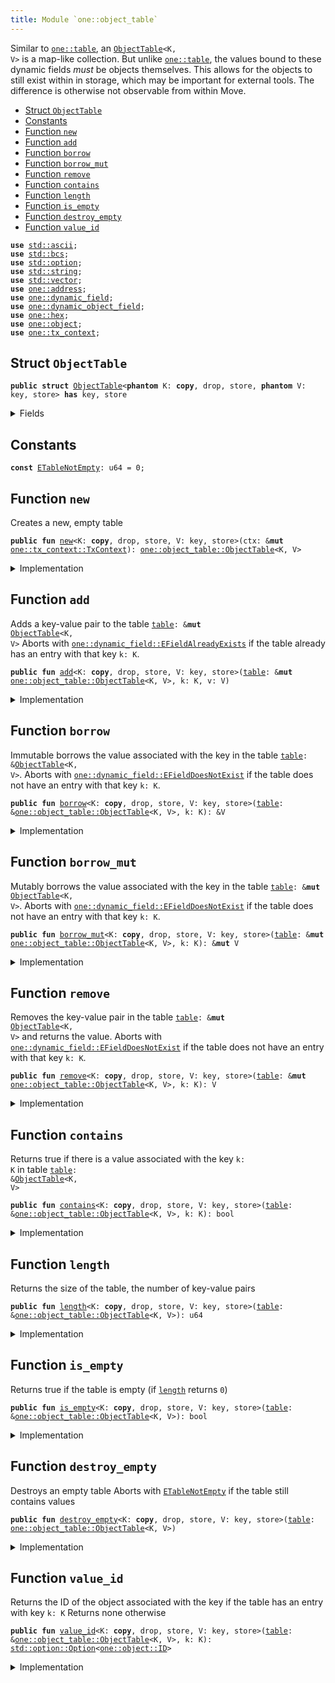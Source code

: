 ```yaml
---
title: Module `one::object_table`
---
```


Similar to <code><a href="../sui/table.md#sui_table">one::table</a></code>, an <code><a href="../sui/object_table.md#sui_object_table_ObjectTable">ObjectTable</a>&lt;K, V&gt;</code> is a map-like collection. But unlike
<code><a href="../sui/table.md#sui_table">one::table</a></code>, the values bound to these dynamic fields _must_ be objects themselves. This allows
for the objects to still exist within in storage, which may be important for external tools.
The difference is otherwise not observable from within Move.


-  [Struct `ObjectTable`](#sui_object_table_ObjectTable)
-  [Constants](#@Constants_0)
-  [Function `new`](#sui_object_table_new)
-  [Function `add`](#sui_object_table_add)
-  [Function `borrow`](#sui_object_table_borrow)
-  [Function `borrow_mut`](#sui_object_table_borrow_mut)
-  [Function `remove`](#sui_object_table_remove)
-  [Function `contains`](#sui_object_table_contains)
-  [Function `length`](#sui_object_table_length)
-  [Function `is_empty`](#sui_object_table_is_empty)
-  [Function `destroy_empty`](#sui_object_table_destroy_empty)
-  [Function `value_id`](#sui_object_table_value_id)


<pre><code><b>use</b> <a href="../std/ascii.md#std_ascii">std::ascii</a>;
<b>use</b> <a href="../std/bcs.md#std_bcs">std::bcs</a>;
<b>use</b> <a href="../std/option.md#std_option">std::option</a>;
<b>use</b> <a href="../std/string.md#std_string">std::string</a>;
<b>use</b> <a href="../std/vector.md#std_vector">std::vector</a>;
<b>use</b> <a href="../sui/address.md#sui_address">one::address</a>;
<b>use</b> <a href="../sui/dynamic_field.md#sui_dynamic_field">one::dynamic_field</a>;
<b>use</b> <a href="../sui/dynamic_object_field.md#sui_dynamic_object_field">one::dynamic_object_field</a>;
<b>use</b> <a href="../sui/hex.md#sui_hex">one::hex</a>;
<b>use</b> <a href="../sui/object.md#sui_object">one::object</a>;
<b>use</b> <a href="../sui/tx_context.md#sui_tx_context">one::tx_context</a>;
</code></pre>



<a name="sui_object_table_ObjectTable"></a>

## Struct `ObjectTable`



<pre><code><b>public</b> <b>struct</b> <a href="../sui/object_table.md#sui_object_table_ObjectTable">ObjectTable</a>&lt;<b>phantom</b> K: <b>copy</b>, drop, store, <b>phantom</b> V: key, store&gt; <b>has</b> key, store
</code></pre>



<details>
<summary>Fields</summary>


<dl>
<dt>
<code>id: <a href="../sui/object.md#sui_object_UID">one::object::UID</a></code>
</dt>
<dd>
 the ID of this table
</dd>
<dt>
<code>size: u64</code>
</dt>
<dd>
 the number of key-value pairs in the table
</dd>
</dl>


</details>

<a name="@Constants_0"></a>

## Constants


<a name="sui_object_table_ETableNotEmpty"></a>



<pre><code><b>const</b> <a href="../sui/object_table.md#sui_object_table_ETableNotEmpty">ETableNotEmpty</a>: u64 = 0;
</code></pre>



<a name="sui_object_table_new"></a>

## Function `new`

Creates a new, empty table


<pre><code><b>public</b> <b>fun</b> <a href="../sui/object_table.md#sui_object_table_new">new</a>&lt;K: <b>copy</b>, drop, store, V: key, store&gt;(ctx: &<b>mut</b> <a href="../sui/tx_context.md#sui_tx_context_TxContext">one::tx_context::TxContext</a>): <a href="../sui/object_table.md#sui_object_table_ObjectTable">one::object_table::ObjectTable</a>&lt;K, V&gt;
</code></pre>



<details>
<summary>Implementation</summary>


<pre><code><b>public</b> <b>fun</b> <a href="../sui/object_table.md#sui_object_table_new">new</a>&lt;K: <b>copy</b> + drop + store, V: key + store&gt;(ctx: &<b>mut</b> TxContext): <a href="../sui/object_table.md#sui_object_table_ObjectTable">ObjectTable</a>&lt;K, V&gt; {
    <a href="../sui/object_table.md#sui_object_table_ObjectTable">ObjectTable</a> {
        id: <a href="../sui/object.md#sui_object_new">object::new</a>(ctx),
        size: 0,
    }
}
</code></pre>



</details>

<a name="sui_object_table_add"></a>

## Function `add`

Adds a key-value pair to the table <code><a href="../sui/table.md#sui_table">table</a>: &<b>mut</b> <a href="../sui/object_table.md#sui_object_table_ObjectTable">ObjectTable</a>&lt;K, V&gt;</code>
Aborts with <code><a href="../sui/dynamic_field.md#sui_dynamic_field_EFieldAlreadyExists">one::dynamic_field::EFieldAlreadyExists</a></code> if the table already has an entry with
that key <code>k: K</code>.


<pre><code><b>public</b> <b>fun</b> <a href="../sui/object_table.md#sui_object_table_add">add</a>&lt;K: <b>copy</b>, drop, store, V: key, store&gt;(<a href="../sui/table.md#sui_table">table</a>: &<b>mut</b> <a href="../sui/object_table.md#sui_object_table_ObjectTable">one::object_table::ObjectTable</a>&lt;K, V&gt;, k: K, v: V)
</code></pre>



<details>
<summary>Implementation</summary>


<pre><code><b>public</b> <b>fun</b> <a href="../sui/object_table.md#sui_object_table_add">add</a>&lt;K: <b>copy</b> + drop + store, V: key + store&gt;(<a href="../sui/table.md#sui_table">table</a>: &<b>mut</b> <a href="../sui/object_table.md#sui_object_table_ObjectTable">ObjectTable</a>&lt;K, V&gt;, k: K, v: V) {
    ofield::add(&<b>mut</b> <a href="../sui/table.md#sui_table">table</a>.id, k, v);
    <a href="../sui/table.md#sui_table">table</a>.size = <a href="../sui/table.md#sui_table">table</a>.size + 1;
}
</code></pre>



</details>

<a name="sui_object_table_borrow"></a>

## Function `borrow`

Immutable borrows the value associated with the key in the table <code><a href="../sui/table.md#sui_table">table</a>: &<a href="../sui/object_table.md#sui_object_table_ObjectTable">ObjectTable</a>&lt;K, V&gt;</code>.
Aborts with <code><a href="../sui/dynamic_field.md#sui_dynamic_field_EFieldDoesNotExist">one::dynamic_field::EFieldDoesNotExist</a></code> if the table does not have an entry with
that key <code>k: K</code>.


<pre><code><b>public</b> <b>fun</b> <a href="../sui/borrow.md#sui_borrow">borrow</a>&lt;K: <b>copy</b>, drop, store, V: key, store&gt;(<a href="../sui/table.md#sui_table">table</a>: &<a href="../sui/object_table.md#sui_object_table_ObjectTable">one::object_table::ObjectTable</a>&lt;K, V&gt;, k: K): &V
</code></pre>



<details>
<summary>Implementation</summary>


<pre><code><b>public</b> <b>fun</b> <a href="../sui/borrow.md#sui_borrow">borrow</a>&lt;K: <b>copy</b> + drop + store, V: key + store&gt;(<a href="../sui/table.md#sui_table">table</a>: &<a href="../sui/object_table.md#sui_object_table_ObjectTable">ObjectTable</a>&lt;K, V&gt;, k: K): &V {
    ofield::borrow(&<a href="../sui/table.md#sui_table">table</a>.id, k)
}
</code></pre>



</details>

<a name="sui_object_table_borrow_mut"></a>

## Function `borrow_mut`

Mutably borrows the value associated with the key in the table <code><a href="../sui/table.md#sui_table">table</a>: &<b>mut</b> <a href="../sui/object_table.md#sui_object_table_ObjectTable">ObjectTable</a>&lt;K, V&gt;</code>.
Aborts with <code><a href="../sui/dynamic_field.md#sui_dynamic_field_EFieldDoesNotExist">one::dynamic_field::EFieldDoesNotExist</a></code> if the table does not have an entry with
that key <code>k: K</code>.


<pre><code><b>public</b> <b>fun</b> <a href="../sui/object_table.md#sui_object_table_borrow_mut">borrow_mut</a>&lt;K: <b>copy</b>, drop, store, V: key, store&gt;(<a href="../sui/table.md#sui_table">table</a>: &<b>mut</b> <a href="../sui/object_table.md#sui_object_table_ObjectTable">one::object_table::ObjectTable</a>&lt;K, V&gt;, k: K): &<b>mut</b> V
</code></pre>



<details>
<summary>Implementation</summary>


<pre><code><b>public</b> <b>fun</b> <a href="../sui/object_table.md#sui_object_table_borrow_mut">borrow_mut</a>&lt;K: <b>copy</b> + drop + store, V: key + store&gt;(
    <a href="../sui/table.md#sui_table">table</a>: &<b>mut</b> <a href="../sui/object_table.md#sui_object_table_ObjectTable">ObjectTable</a>&lt;K, V&gt;,
    k: K,
): &<b>mut</b> V {
    ofield::borrow_mut(&<b>mut</b> <a href="../sui/table.md#sui_table">table</a>.id, k)
}
</code></pre>



</details>

<a name="sui_object_table_remove"></a>

## Function `remove`

Removes the key-value pair in the table <code><a href="../sui/table.md#sui_table">table</a>: &<b>mut</b> <a href="../sui/object_table.md#sui_object_table_ObjectTable">ObjectTable</a>&lt;K, V&gt;</code> and returns the value.
Aborts with <code><a href="../sui/dynamic_field.md#sui_dynamic_field_EFieldDoesNotExist">one::dynamic_field::EFieldDoesNotExist</a></code> if the table does not have an entry with
that key <code>k: K</code>.


<pre><code><b>public</b> <b>fun</b> <a href="../sui/object_table.md#sui_object_table_remove">remove</a>&lt;K: <b>copy</b>, drop, store, V: key, store&gt;(<a href="../sui/table.md#sui_table">table</a>: &<b>mut</b> <a href="../sui/object_table.md#sui_object_table_ObjectTable">one::object_table::ObjectTable</a>&lt;K, V&gt;, k: K): V
</code></pre>



<details>
<summary>Implementation</summary>


<pre><code><b>public</b> <b>fun</b> <a href="../sui/object_table.md#sui_object_table_remove">remove</a>&lt;K: <b>copy</b> + drop + store, V: key + store&gt;(<a href="../sui/table.md#sui_table">table</a>: &<b>mut</b> <a href="../sui/object_table.md#sui_object_table_ObjectTable">ObjectTable</a>&lt;K, V&gt;, k: K): V {
    <b>let</b> v = ofield::remove(&<b>mut</b> <a href="../sui/table.md#sui_table">table</a>.id, k);
    <a href="../sui/table.md#sui_table">table</a>.size = <a href="../sui/table.md#sui_table">table</a>.size - 1;
    v
}
</code></pre>



</details>

<a name="sui_object_table_contains"></a>

## Function `contains`

Returns true if there is a value associated with the key <code>k: K</code> in table
<code><a href="../sui/table.md#sui_table">table</a>: &<a href="../sui/object_table.md#sui_object_table_ObjectTable">ObjectTable</a>&lt;K, V&gt;</code>


<pre><code><b>public</b> <b>fun</b> <a href="../sui/object_table.md#sui_object_table_contains">contains</a>&lt;K: <b>copy</b>, drop, store, V: key, store&gt;(<a href="../sui/table.md#sui_table">table</a>: &<a href="../sui/object_table.md#sui_object_table_ObjectTable">one::object_table::ObjectTable</a>&lt;K, V&gt;, k: K): bool
</code></pre>



<details>
<summary>Implementation</summary>


<pre><code><b>public</b> <b>fun</b> <a href="../sui/object_table.md#sui_object_table_contains">contains</a>&lt;K: <b>copy</b> + drop + store, V: key + store&gt;(<a href="../sui/table.md#sui_table">table</a>: &<a href="../sui/object_table.md#sui_object_table_ObjectTable">ObjectTable</a>&lt;K, V&gt;, k: K): bool {
    ofield::exists_&lt;K&gt;(&<a href="../sui/table.md#sui_table">table</a>.id, k)
}
</code></pre>



</details>

<a name="sui_object_table_length"></a>

## Function `length`

Returns the size of the table, the number of key-value pairs


<pre><code><b>public</b> <b>fun</b> <a href="../sui/object_table.md#sui_object_table_length">length</a>&lt;K: <b>copy</b>, drop, store, V: key, store&gt;(<a href="../sui/table.md#sui_table">table</a>: &<a href="../sui/object_table.md#sui_object_table_ObjectTable">one::object_table::ObjectTable</a>&lt;K, V&gt;): u64
</code></pre>



<details>
<summary>Implementation</summary>


<pre><code><b>public</b> <b>fun</b> <a href="../sui/object_table.md#sui_object_table_length">length</a>&lt;K: <b>copy</b> + drop + store, V: key + store&gt;(<a href="../sui/table.md#sui_table">table</a>: &<a href="../sui/object_table.md#sui_object_table_ObjectTable">ObjectTable</a>&lt;K, V&gt;): u64 {
    <a href="../sui/table.md#sui_table">table</a>.size
}
</code></pre>



</details>

<a name="sui_object_table_is_empty"></a>

## Function `is_empty`

Returns true if the table is empty (if <code><a href="../sui/object_table.md#sui_object_table_length">length</a></code> returns <code>0</code>)


<pre><code><b>public</b> <b>fun</b> <a href="../sui/object_table.md#sui_object_table_is_empty">is_empty</a>&lt;K: <b>copy</b>, drop, store, V: key, store&gt;(<a href="../sui/table.md#sui_table">table</a>: &<a href="../sui/object_table.md#sui_object_table_ObjectTable">one::object_table::ObjectTable</a>&lt;K, V&gt;): bool
</code></pre>



<details>
<summary>Implementation</summary>


<pre><code><b>public</b> <b>fun</b> <a href="../sui/object_table.md#sui_object_table_is_empty">is_empty</a>&lt;K: <b>copy</b> + drop + store, V: key + store&gt;(<a href="../sui/table.md#sui_table">table</a>: &<a href="../sui/object_table.md#sui_object_table_ObjectTable">ObjectTable</a>&lt;K, V&gt;): bool {
    <a href="../sui/table.md#sui_table">table</a>.size == 0
}
</code></pre>



</details>

<a name="sui_object_table_destroy_empty"></a>

## Function `destroy_empty`

Destroys an empty table
Aborts with <code><a href="../sui/object_table.md#sui_object_table_ETableNotEmpty">ETableNotEmpty</a></code> if the table still contains values


<pre><code><b>public</b> <b>fun</b> <a href="../sui/object_table.md#sui_object_table_destroy_empty">destroy_empty</a>&lt;K: <b>copy</b>, drop, store, V: key, store&gt;(<a href="../sui/table.md#sui_table">table</a>: <a href="../sui/object_table.md#sui_object_table_ObjectTable">one::object_table::ObjectTable</a>&lt;K, V&gt;)
</code></pre>



<details>
<summary>Implementation</summary>


<pre><code><b>public</b> <b>fun</b> <a href="../sui/object_table.md#sui_object_table_destroy_empty">destroy_empty</a>&lt;K: <b>copy</b> + drop + store, V: key + store&gt;(<a href="../sui/table.md#sui_table">table</a>: <a href="../sui/object_table.md#sui_object_table_ObjectTable">ObjectTable</a>&lt;K, V&gt;) {
    <b>let</b> <a href="../sui/object_table.md#sui_object_table_ObjectTable">ObjectTable</a> { id, size } = <a href="../sui/table.md#sui_table">table</a>;
    <b>assert</b>!(size == 0, <a href="../sui/object_table.md#sui_object_table_ETableNotEmpty">ETableNotEmpty</a>);
    id.delete()
}
</code></pre>



</details>

<a name="sui_object_table_value_id"></a>

## Function `value_id`

Returns the ID of the object associated with the key if the table has an entry with key <code>k: K</code>
Returns none otherwise


<pre><code><b>public</b> <b>fun</b> <a href="../sui/object_table.md#sui_object_table_value_id">value_id</a>&lt;K: <b>copy</b>, drop, store, V: key, store&gt;(<a href="../sui/table.md#sui_table">table</a>: &<a href="../sui/object_table.md#sui_object_table_ObjectTable">one::object_table::ObjectTable</a>&lt;K, V&gt;, k: K): <a href="../std/option.md#std_option_Option">std::option::Option</a>&lt;<a href="../sui/object.md#sui_object_ID">one::object::ID</a>&gt;
</code></pre>



<details>
<summary>Implementation</summary>


<pre><code><b>public</b> <b>fun</b> <a href="../sui/object_table.md#sui_object_table_value_id">value_id</a>&lt;K: <b>copy</b> + drop + store, V: key + store&gt;(
    <a href="../sui/table.md#sui_table">table</a>: &<a href="../sui/object_table.md#sui_object_table_ObjectTable">ObjectTable</a>&lt;K, V&gt;,
    k: K,
): Option&lt;ID&gt; {
    ofield::id(&<a href="../sui/table.md#sui_table">table</a>.id, k)
}
</code></pre>



</details>
